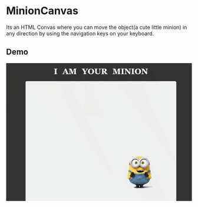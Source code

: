 # MinionCanvas
Its an HTML Convas where you can move the object(a cute little minion) in any direction by using the navigation keys on your keyboard.

## Demo
![Minion Canvas](chrome-capture.gif)
